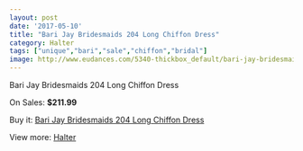 ```yaml
---
layout: post
date: '2017-05-10'
title: "Bari Jay Bridesmaids 204 Long Chiffon Dress"
category: Halter
tags: ["unique","bari","sale","chiffon","bridal"]
image: http://www.eudances.com/5340-thickbox_default/bari-jay-bridesmaids-204-long-chiffon-dress.jpg
---
```

Bari Jay Bridesmaids 204 Long Chiffon Dress

On Sales: **$211.99**
<a href="https://www.eudances.com/en/halter/1813-bari-jay-bridesmaids-204-long-chiffon-dress.html"><amp-img layout="responsive" width="600" height="600" src="//www.eudances.com/5340-thickbox_default/bari-jay-bridesmaids-204-long-chiffon-dress.jpg" alt="Bari Jay Bridesmaids 204 Long Chiffon Dress 0" /></a>
<a href="https://www.eudances.com/en/halter/1813-bari-jay-bridesmaids-204-long-chiffon-dress.html"><amp-img layout="responsive" width="600" height="600" src="//www.eudances.com/5341-thickbox_default/bari-jay-bridesmaids-204-long-chiffon-dress.jpg" alt="Bari Jay Bridesmaids 204 Long Chiffon Dress 1" /></a>

Buy it: [Bari Jay Bridesmaids 204 Long Chiffon Dress](https://www.eudances.com/en/halter/1813-bari-jay-bridesmaids-204-long-chiffon-dress.html "Bari Jay Bridesmaids 204 Long Chiffon Dress")

View more: [Halter](https://www.eudances.com/en/19-halter "Halter")